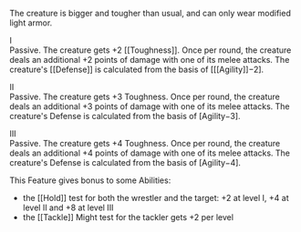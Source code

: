 The creature is bigger and tougher than usual, and can only wear modified light armor.

I<br>Passive. The creature gets +2 [[Toughness]]. Once per round, the creature deals an additional +2 points of damage with one of its melee attacks. The creature's [[Defense]] is calculated from the basis of \[[[Agility]]−2].

II<br>Passive. The creature gets +3 Toughness. Once per round, the creature deals an additional +3 points of damage with one of its melee attacks. The creature's Defense is calculated from the basis of \[Agility−3\].

III<br>Passive. The creature gets +4 Toughness. Once per round, the creature deals an additional +4 points of damage with one of its melee attacks. The creature's Defense is calculated from the basis of \[Agility−4\].

This Feature gives bonus to some Abilities:
* the [[Hold]] test for both the wrestler and the target: +2 at level I, +4 at level II and +8 at level III
* the [[Tackle]] Might test for the tackler gets +2 per level